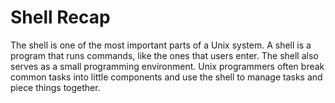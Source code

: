 # Shell Recap

The shell is one of the most important parts of a Unix system. A shell is a program that runs commands, like the ones that users enter. The shell also serves as a small programming environment. Unix programmers often break common tasks into little components and use the shell to manage tasks and piece things together.